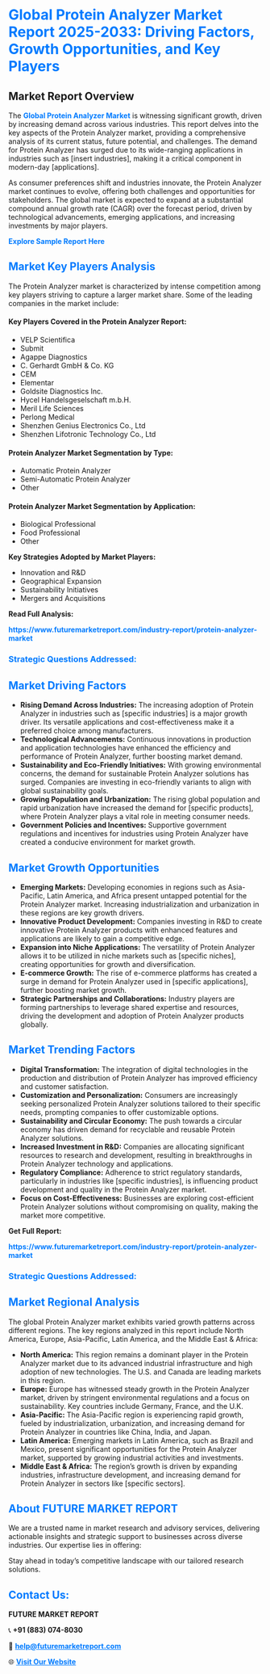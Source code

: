 <h1 style="color: #007BFF;">Global Protein Analyzer Market Report 2025-2033: Driving Factors, Growth Opportunities, and Key Players</h1>

<section id="overview">
<h2>Market Report Overview</h2>
<p>The <a href="https://www.futuremarketreport.com/industry-report/protein-analyzer-market" style="color: #007BFF; text-decoration: none;"><strong>Global Protein Analyzer Market</strong></a> is witnessing significant growth, driven by increasing demand across various industries. This report delves into the key aspects of the Protein Analyzer market, providing a comprehensive analysis of its current status, future potential, and challenges. The demand for Protein Analyzer has surged due to its wide-ranging applications in industries such as [insert industries], making it a critical component in modern-day [applications].</p>
<p>As consumer preferences shift and industries innovate, the Protein Analyzer market continues to evolve, offering both challenges and opportunities for stakeholders. The global market is expected to expand at a substantial compound annual growth rate (CAGR) over the forecast period, driven by technological advancements, emerging applications, and increasing investments by major players.</p>
</section>

<section id="overview">
<p><a href="https://www.futuremarketreport.com/request-sample/reportId=104872" style="color: #007BFF; text-decoration: none;"><strong>Explore Sample Report Here</strong></a></p>
</section>

<section id="key-players">
<h2 style="color: #007BFF;">Market Key Players Analysis</h2>
<p>The Protein Analyzer market is characterized by intense competition among key players striving to capture a larger market share. Some of the leading companies in the market include:</p>
<h4>Key Players Covered in the Protein Analyzer Report:</h4>
<ul><li>VELP Scientifica</li><li>Submit</li><li>Agappe Diagnostics</li><li>C. Gerhardt GmbH &amp; Co. KG</li><li>CEM</li><li>Elementar</li><li>Goldsite Diagnostics Inc.</li><li>Hycel Handelsgeselschaft m.b.H.</li><li>Meril Life Sciences</li><li>Perlong Medical</li><li>Shenzhen Genius Electronics Co., Ltd</li><li>Shenzhen Lifotronic Technology Co., Ltd</li></ul>
<h4>Protein Analyzer Market Segmentation by Type:</h4>
<ul><li>Automatic Protein Analyzer</li><li>Semi-Automatic Protein Analyzer</li><li>Other</li></ul>

<h4>Protein Analyzer Market Segmentation by Application:</h4>
<ul><li>Biological Professional</li><li>Food Professional</li><li>Other</li></ul>
<p><strong>Key Strategies Adopted by Market Players:</strong></p>
<ul>
<li>Innovation and R&D</li>
<li>Geographical Expansion</li>
<li>Sustainability Initiatives</li>
<li>Mergers and Acquisitions</li>
</ul>
</section>

<section>
<p><strong>Read Full Analysis: </strong></p><a href="https://www.futuremarketreport.com/industry-report/protein-analyzer-market" style="color: #007BFF; text-decoration: none;"><strong>https://www.futuremarketreport.com/industry-report/protein-analyzer-market</strong></a>
<h3 style="color: #007BFF;">Strategic Questions Addressed:</h3>
</section>

<section id="driving-factors">
<h2 style="color: #007BFF;">Market Driving Factors</h2>
<ul>
<li><strong>Rising Demand Across Industries:</strong> The increasing adoption of Protein Analyzer in industries such as [specific industries] is a major growth driver. Its versatile applications and cost-effectiveness make it a preferred choice among manufacturers.</li>
<li><strong>Technological Advancements:</strong> Continuous innovations in production and application technologies have enhanced the efficiency and performance of Protein Analyzer, further boosting market demand.</li>
<li><strong>Sustainability and Eco-Friendly Initiatives:</strong> With growing environmental concerns, the demand for sustainable Protein Analyzer solutions has surged. Companies are investing in eco-friendly variants to align with global sustainability goals.</li>
<li><strong>Growing Population and Urbanization:</strong> The rising global population and rapid urbanization have increased the demand for [specific products], where Protein Analyzer plays a vital role in meeting consumer needs.</li>
<li><strong>Government Policies and Incentives:</strong> Supportive government regulations and incentives for industries using Protein Analyzer have created a conducive environment for market growth.</li>
</ul>
</section>

<section id="growth-opportunities">
<h2 style="color: #007BFF;">Market Growth Opportunities</h2>
<ul>
<li><strong>Emerging Markets:</strong> Developing economies in regions such as Asia-Pacific, Latin America, and Africa present untapped potential for the Protein Analyzer market. Increasing industrialization and urbanization in these regions are key growth drivers.</li>
<li><strong>Innovative Product Development:</strong> Companies investing in R&D to create innovative Protein Analyzer products with enhanced features and applications are likely to gain a competitive edge.</li>
<li><strong>Expansion into Niche Applications:</strong> The versatility of Protein Analyzer allows it to be utilized in niche markets such as [specific niches], creating opportunities for growth and diversification.</li>
<li><strong>E-commerce Growth:</strong> The rise of e-commerce platforms has created a surge in demand for Protein Analyzer used in [specific applications], further boosting market growth.</li>
<li><strong>Strategic Partnerships and Collaborations:</strong> Industry players are forming partnerships to leverage shared expertise and resources, driving the development and adoption of Protein Analyzer products globally.</li>
</ul>
</section>

<section id="trending-factors">
<h2 style="color: #007BFF;">Market Trending Factors</h2>
<ul>
<li><strong>Digital Transformation:</strong> The integration of digital technologies in the production and distribution of Protein Analyzer has improved efficiency and customer satisfaction.</li>
<li><strong>Customization and Personalization:</strong> Consumers are increasingly seeking personalized Protein Analyzer solutions tailored to their specific needs, prompting companies to offer customizable options.</li>
<li><strong>Sustainability and Circular Economy:</strong> The push towards a circular economy has driven demand for recyclable and reusable Protein Analyzer solutions.</li>
<li><strong>Increased Investment in R&D:</strong> Companies are allocating significant resources to research and development, resulting in breakthroughs in Protein Analyzer technology and applications.</li>
<li><strong>Regulatory Compliance:</strong> Adherence to strict regulatory standards, particularly in industries like [specific industries], is influencing product development and quality in the Protein Analyzer market.</li>
<li><strong>Focus on Cost-Effectiveness:</strong> Businesses are exploring cost-efficient Protein Analyzer solutions without compromising on quality, making the market more competitive.</li>
</ul>
</section>

<section>
<p><strong>Get Full Report: </strong></p><a href="https://www.futuremarketreport.com/industry-report/protein-analyzer-market" style="color: #007BFF; text-decoration: none;"><strong>https://www.futuremarketreport.com/industry-report/protein-analyzer-market</strong></a>
<h3 style="color: #007BFF;">Strategic Questions Addressed:</h3>
</section>


<section id="regional-analysis">
<h2 style="color: #007BFF;">Market Regional Analysis</h2>
<p>The global Protein Analyzer market exhibits varied growth patterns across different regions. The key regions analyzed in this report include North America, Europe, Asia-Pacific, Latin America, and the Middle East & Africa:</p>
<ul>
<li><strong>North America:</strong> This region remains a dominant player in the Protein Analyzer market due to its advanced industrial infrastructure and high adoption of new technologies. The U.S. and Canada are leading markets in this region.</li>
<li><strong>Europe:</strong> Europe has witnessed steady growth in the Protein Analyzer market, driven by stringent environmental regulations and a focus on sustainability. Key countries include Germany, France, and the U.K.</li>
<li><strong>Asia-Pacific:</strong> The Asia-Pacific region is experiencing rapid growth, fueled by industrialization, urbanization, and increasing demand for Protein Analyzer in countries like China, India, and Japan.</li>
<li><strong>Latin America:</strong> Emerging markets in Latin America, such as Brazil and Mexico, present significant opportunities for the Protein Analyzer market, supported by growing industrial activities and investments.</li>
<li><strong>Middle East & Africa:</strong> The region’s growth is driven by expanding industries, infrastructure development, and increasing demand for Protein Analyzer in sectors like [specific sectors].</li>
</ul>
</section>

<footer>
<h2 style="color: #007BFF;">About FUTURE MARKET REPORT</h2>
<p>We are a trusted name in market research and advisory services, delivering actionable insights and strategic support to businesses across diverse industries. Our expertise lies in offering:</p>

<p>Stay ahead in today’s competitive landscape with our tailored research solutions.</p>

<h2 style="color: #007BFF;">Contact Us:</h2>
<p><strong>FUTURE MARKET REPORT</strong></p>
<p>📞 <strong>+91 (883) 074-8030</strong></p>
<p>📧 <strong><a href="mailto:help@futuremarketreport.com" style="color: #007BFF;">help@futuremarketreport.com</a></strong></p>
<p>🌐 <strong><a href="https://www.futuremarketreport.com/" style="color: #007BFF;">Visit Our Website</a></strong></p>
</footer>
